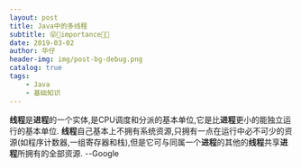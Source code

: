 ```yaml
---
layout: post
title: Java中的多线程
subtitle: 😝👀importance👀😝
date: 2019-03-02
author: 华仔
header-img: img/post-bg-debug.png
catalog: true
tags:
    - Java
    - 基础知识
---
```


**线程**是**进程**的一个实体,是CPU调度和分派的基本单位,它是比**进程**更小的能独立运行的基本单位. **线程**自己基本上不拥有系统资源,只拥有一点在运行中必不可少的资源(如程序计数器,一组寄存器和栈),但是它可与同属一个**进程**的其他的**线程**共享**进程**所拥有的全部资源. --Google

